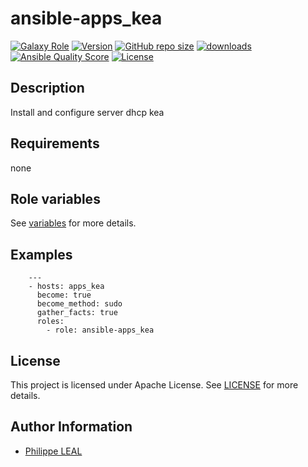 # ansible-apps_kea

[![Galaxy Role](https://img.shields.io/badge/galaxy-apps_kea-purple?style=flat)](https://galaxy.ansible.com/lotusnoir/apps_kea)
[![Version](https://img.shields.io/github/release/lotusnoir/ansible-apps_kea.svg)](https://github.com/lotusnoir/ansible-apps_kea/releases/latest)
[![GitHub repo size](https://img.shields.io/github/repo-size/lotusnoir/ansible-apps_kea?color=orange&style=flat)](https://galaxy.ansible.com/lotusnoir/apps_kea)
[![downloads](https://img.shields.io/ansible/role/d/56104)](https://galaxy.ansible.com/lotusnoir/apps_kea)
[![Ansible Quality Score](https://img.shields.io/ansible/quality/56104)](https://galaxy.ansible.com/lotusnoir/apps_kea)
[![License](https://img.shields.io/badge/license-Apache--2.0-brightgreen?style=flat)](https://opensource.org/licenses/Apache-2.0)

## Description

Install and configure server dhcp kea
## Requirements

none

## Role variables

See [variables](/defaults/main.yml) for more details.

## Examples

        ---
        - hosts: apps_kea
          become: true
          become_method: sudo
          gather_facts: true
          roles:
            - role: ansible-apps_kea


## License

This project is licensed under Apache License. See [LICENSE](/LICENSE) for more details.

## Author Information

- [Philippe LEAL](https://github.com/lotusnoir)
